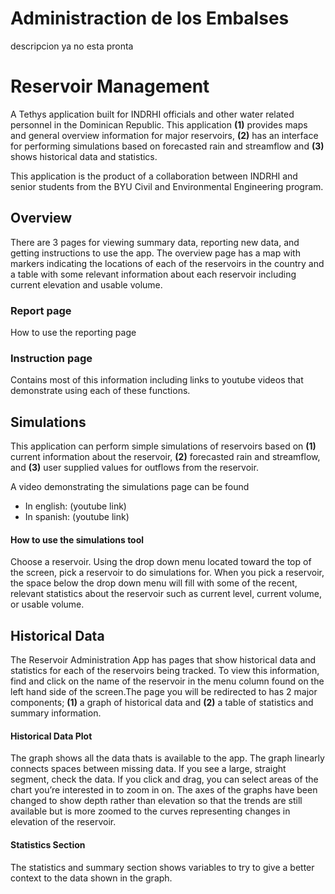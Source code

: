 # Administraction de los Embalses

descripcion ya no esta pronta

# Reservoir Management

A Tethys application built for INDRHI officials and other water related personnel in the Dominican Republic.
This application **(1)** provides maps and general overview information for major reservoirs, **(2)** has an interface 
for performing simulations based on forecasted rain and streamflow and **(3)** shows historical data and statistics.

This application is the product of a collaboration between INDRHI and senior students from the BYU Civil and 
Environmental Engineering program.

## Overview
There are 3 pages for viewing summary data, reporting new data, and getting instructions to use the app.
The overview page has a map with markers indicating the locations of each of the reservoirs in the country and a table 
with some relevant information about each reservoir including current elevation and usable volume.  

### Report page  
How to use the reporting page

### Instruction page  
Contains most of this information including links to youtube videos that demonstrate using each of these functions.  

## Simulations  
This application can perform simple simulations of reservoirs based on **(1)** current information about the reservoir, 
**(2)** forecasted rain and streamflow, and **(3)** user supplied values for outflows from the reservoir.

A video demonstrating the simulations page can be found
* In english: (youtube link)
* In spanish: (youtube link)

#### How to use the simulations tool
Choose a reservoir. Using the drop down menu located toward the top of the screen, pick a reservoir to do simulations 
for. When you pick a reservoir, the space below the drop down menu will fill with some of the recent, relevant statistics 
about the reservoir such as current level, current volume, or usable volume.


## Historical Data 
The Reservoir Administration App has pages that show historical data and statistics for each of the reservoirs being 
tracked. To view this information, find and click on the name of the reservoir in the menu column found on the left hand 
side of the screen.The page you will be redirected to has 2 major components; **(1)** a graph of historical data and 
**(2)** a table of statistics and summary information.  

#### Historical Data Plot
The graph shows all the data thats is available to the app. The graph linearly connects spaces between missing data. If 
you see a large, straight segment, check the data. If you click and drag, you can select areas of the chart you’re 
interested in to zoom in on. The axes of the graphs have been changed to show depth rather than elevation so that the 
trends are still available but is more zoomed to the curves representing changes in elevation of the reservoir.  

#### Statistics Section
The statistics and summary section shows variables to try to give a better context to the data shown in the graph.
